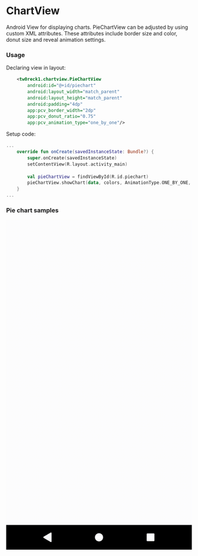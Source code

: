 # ChartView
Android View for displaying charts. PieChartView can be adjusted by using custom XML attributes. These attributes include border size and color, donut size and reveal animation settings.
### Usage
Declaring view in layout:
```xml
    <tw0reck1.chartview.PieChartView
        android:id="@+id/piechart"
        android:layout_width="match_parent"
        android:layout_height="match_parent"
        android:padding="4dp"
        app:pcv_border_width="2dp"
        app:pcv_donut_ratio="0.75"
        app:pcv_animation_type="one_by_one"/>

```
Setup code:
```kotlin
...
    override fun onCreate(savedInstanceState: Bundle?) {
        super.onCreate(savedInstanceState)
        setContentView(R.layout.activity_main)

        val pieChartView = findViewById(R.id.piechart)
        pieChartView.showChart(data, colors, AnimationType.ONE_BY_ONE, 1500)
    }
...
```
### Pie chart samples
![PieSamples](pie_sample.gif)

